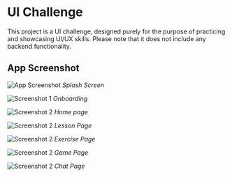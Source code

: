 # UI Challenge

This project is a UI challenge, designed purely for the purpose of practicing and showcasing UI/UX skills. Please note that it does not include any backend functionality.

## App Screenshot

![App Screenshot](challenge_image/splash1.png)
*Splash Screen*

![Screenshot 1](challenge_image/ReadmeImage/onboarding.jpg)
*Onboarding*

![Screenshot 2](challenge_image/ReadmeImage/home.jpg)
*Home page*

![Screenshot 2](challenge_image/ReadmeImage/lesson.jpg)
*Lesson Page*

![Screenshot 2](challenge_image/ReadmeImage/exercise.jpg)
*Exercise Page*

![Screenshot 2](challenge_image/ReadmeImage/game.jpg)
*Game Page*

![Screenshot 2](challenge_image/ReadmeImage/chat.jpg)
*Chat Page*